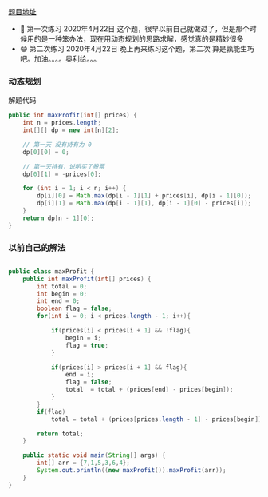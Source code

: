 [题目地址](https://leetcode-cn.com/problems/best-time-to-buy-and-sell-stock/)



- :slightly_smiling_face: 第一次练习 2020年4月22日 这个题，很早以前自己就做过了，但是那个时候用的是一种笨办法，现在用动态规划的思路求解，感觉真的是精妙很多
- :smile: 第二次练习 2020年4月22日 晚上再来练习这个题，第二次 算是孰能生巧吧。加油。。。。奥利给。。。



### 动态规划

解题代码

```java
public int maxProfit(int[] prices) {
    int n = prices.length;
    int[][] dp = new int[n][2];

    // 第一天 没有持有为 0
    dp[0][0] = 0;

    // 第一天持有，说明买了股票
    dp[0][1] = -prices[0];

    for (int i = 1; i < n; i++) {
        dp[i][0] = Math.max(dp[i - 1][1] + prices[i], dp[i - 1][0]);
        dp[i][1] = Math.max(dp[i - 1][1], dp[i - 1][0] - prices[i]);
    }
    return dp[n - 1][0];
}

```



### 以前自己的解法


```java

public class maxProfit {
    public int maxProfit(int[] prices) {
        int total = 0;
        int begin = 0;
        int end = 0;
        boolean flag = false;
        for(int i = 0; i < prices.length - 1; i++){

            if(prices[i] < prices[i + 1] && !flag){
                begin = i;
                flag = true;
            }

            if(prices[i] > prices[i + 1] && flag){
                end = i;
                flag = false;
                total  = total + (prices[end] - prices[begin]);
            }
        }
        if(flag)
            total = total + (prices[prices.length - 1] - prices[begin]);

        return total;
    }

    public static void main(String[] args) {
        int[] arr = {7,1,5,3,6,4};
        System.out.println((new maxProfit()).maxProfit(arr));
    }
}

```